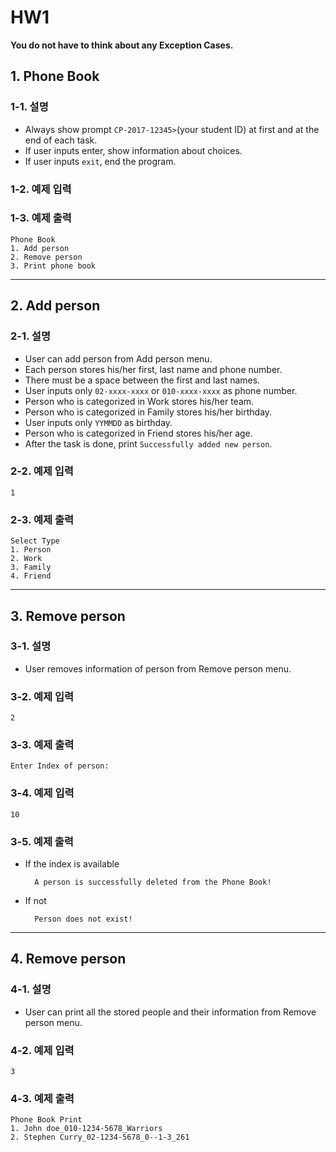 # HW1

**You do not have to think about any Exception Cases.**

## 1. Phone Book

### 1-1. 설명

- Always show prompt `CP-2017-12345>`(your student ID) at first and at the end of each task.
- If user inputs enter, show information about choices.
- If user inputs `exit`, end the program.

### 1-2. 예제 입력

	
	
### 1-3. 예제 출력

	Phone Book
	1. Add person
	2. Remove person
	3. Print phone book
	
---	
## 2. Add person

### 2-1. 설명

- User can add person from Add person menu.
- Each person stores his/her first, last name and phone number.
- There must be a space between the first and last names.
- User inputs only `02-xxxx-xxxx` or `010-xxxx-xxxx` as phone number.
- Person who is categorized in Work stores his/her team.
- Person who is categorized in Family stores his/her birthday.
- User inputs only `YYMMDD` as birthday.
- Person who is categorized in Friend stores his/her age.
- After the task is done, print `Successfully added new person`.

### 2-2. 예제 입력

	1
	
### 2-3. 예제 출력

	Select Type
	1. Person
	2. Work
	3. Family
	4. Friend
	
---
## 3. Remove person

### 3-1. 설명

- User removes information of person from Remove person menu.

### 3-2. 예제 입력

	2
	
### 3-3. 예제 출력

	Enter Index of person: 
       
### 3-4. 예제 입력

	10
	
### 3-5. 예제 출력

- If the index is available
	
		A person is successfully deleted from the Phone Book!
        
- If not

		Person does not exist!
               
---
## 4. Remove person

### 4-1. 설명

- User can print all the stored people and their information from Remove person menu.

### 4-2. 예제 입력

	3
	
### 4-3. 예제 출력

	Phone Book Print
	1. John doe_010-1234-5678_Warriors
	2. Stephen Curry_02-1234-5678_0--1-3_261
       
